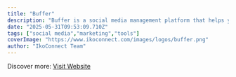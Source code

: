 ```yaml
---
title: "Buffer"
description: "Buffer is a social media management platform that helps you schedule posts, analyze performance, and manage multiple accounts."
date: "2025-05-31T09:53:09.710Z"
tags: ["social media","marketing","tools"]
coverImage: "https://www.ikoconnect.com/images/logos/buffer.png"
author: "IkoConnect Team"
---
```


Discover more: [Visit Website](https://buffer.com/)
